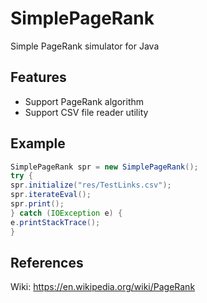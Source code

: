 # SimplePageRank
Simple PageRank simulator for Java

## Features
* Support PageRank algorithm
* Support CSV file reader utility

## Example
```java
SimplePageRank spr = new SimplePageRank();
try {
spr.initialize("res/TestLinks.csv");
spr.iterateEval();
spr.print();
} catch (IOException e) {
e.printStackTrace();
}
```

## References
Wiki: https://en.wikipedia.org/wiki/PageRank
